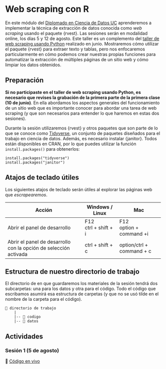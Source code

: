 # Web scraping con R

En este módulo del [Diplomado en Ciencia de Datos UC](https://datascience.uc.cl/) aprenderemos a implementar la técnica de extracción de datos conocida como _web scraping_ usando el paquete {rvest}. Las sesiones serán en modalidad online, los días 5 y 12 de agosto. Este taller es un complemento del [taller de web scraping usando Python](https://github.com/rivaquiroga/taller-web-scraping-python-2023)  realizado en junio. Mostraremos cómo utilizar el paquete {rvest} para extraer texto y tablas, pero nos enfocaremos particularmente en cómo podemos crear nuestras propias funciones para automatizar la extracción de múltiples páginas de un sitio web y cómo limpiar los datos obtenidos. 

## Preparación

**Si no participaste en el taller de web scraping usando Python, es necesario que revises la grabación de la primera parte de la primera clase (10 de junio)**. En ella abordamos los aspectos generales del funcionamiento de un sitio web que es importante conocer para abordar una tarea de web scraping (y que son necesarios para entender lo que haremos en estas dos sesiones). 

Durante la sesión utilizaremos {rvest} y otros paquetes que son parte de lo que se conoce como [Tidyverse](https://www.tidyverse.org/), un conjunto de paquetes diseñados para el trabajo en ciencia de datos. Además, es necesario instalar {janitor}. Todos están disponibles en CRAN, por lo que puedes utilizar la función `install.packages()` para obtenerlos:

```
install.packages("tidyverse")
install.packages("janitor")
```

## Atajos de teclado útiles

Los siguientes atajos de teclado serán útiles al explorar las páginas web que _escrapearemos_.

| Acción | Windows / Linux | Mac |
|---|---|---|
| Abrir el panel de desarrollo | F12<br/>ctrl + shift + i | F12<br/>option + command +i |
| Abrir el panel de desarrollo con la opción de selección activada | ctrl + shift + c | option/ctrl + command + c |


## Estructura de nuestro directorio de trabajo

El directorio de en que guardaremos los materiales de la sesión tendrá dos subcarpetas: una para los datos y otra para el código. Todo el código que escribamos asumirá esa estructura de carpetas (y que no se usó tilde en el nombre de la carpeta para el código).


```
📂 directorio de trabajo
    |
    |-- 📁 codigo
    |-- 📁 datos
```

## Actividades

### Sesión 1 (5 de agosto)

:page_facing_up: [Código en vivo](https://www.dropbox.com/s/pmhz5tyd6sgbhyz/ejercicio-1_extraccion-noticias.R?dl=0)


